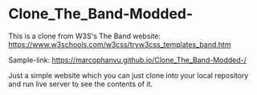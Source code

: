 # Clone_The_Band-Modded-

This is a clone from W3S's The Band website: https://www.w3schools.com/w3css/tryw3css_templates_band.htm

Sample-link: https://marcophanvu.github.io/Clone_The_Band-Modded-/

Just a simple website which you can just clone into your local repository and run live server to see the contents of it.